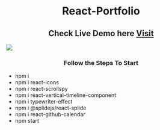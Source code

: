 <h1 align="center"> React-Portfolio </h1>
<h2 align="center">Check Live Demo here <a href="https://rishunayak.github.io/"  target="_blank"> Visit </a> </h2>

<img src="https://media.discordapp.net/attachments/702481980025077853/1036339092687953940/unknown.png?width=1379&height=676"  />

<h3 align="center"> Follow the Steps To Start </h3>

<ul>
  <li>npm i</li>
  <li>npm i react-icons</li>
   <li>npm i react-scrollspy</li>
   <li>npm i react-vertical-timeline-component</li>
   <li>npm i typewriter-effect</li>
   <li>npm i @splidejs/react-splide</li>
  <li>npm i react-github-calendar</li>
  <li>npm start</li>
  </ul>


